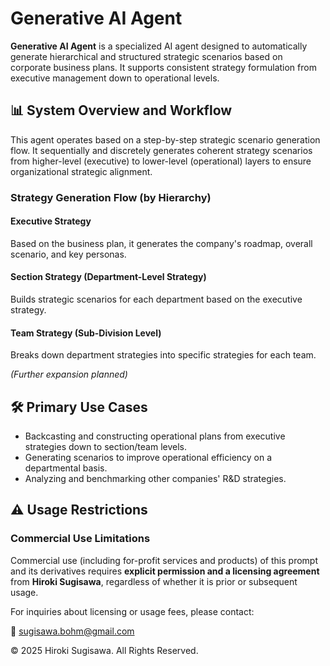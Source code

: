 # Generative AI Agent

**Generative AI Agent** is a specialized AI agent designed to automatically generate hierarchical and structured strategic scenarios based on corporate business plans. It supports consistent strategy formulation from executive management down to operational levels.

## 📊 System Overview and Workflow

This agent operates based on a step-by-step strategic scenario generation flow. It sequentially and discretely generates coherent strategy scenarios from higher-level (executive) to lower-level (operational) layers to ensure organizational strategic alignment.

### Strategy Generation Flow (by Hierarchy)

#### Executive Strategy
Based on the business plan, it generates the company's roadmap, overall scenario, and key personas.

#### Section Strategy (Department-Level Strategy)
Builds strategic scenarios for each department based on the executive strategy.

#### Team Strategy (Sub-Division Level)
Breaks down department strategies into specific strategies for each team.

*(Further expansion planned)*

## 🛠️ Primary Use Cases

- Backcasting and constructing operational plans from executive strategies down to section/team levels.
- Generating scenarios to improve operational efficiency on a departmental basis.
- Analyzing and benchmarking other companies' R&D strategies.

## ⚠️ Usage Restrictions

### Commercial Use Limitations

Commercial use (including for-profit services and products) of this prompt and its derivatives requires **explicit permission and a licensing agreement** from **Hiroki Sugisawa**, regardless of whether it is prior or subsequent usage.

For inquiries about licensing or usage fees, please contact:

📧 sugisawa.bohm@gmail.com

© 2025 Hiroki Sugisawa. All Rights Reserved.
